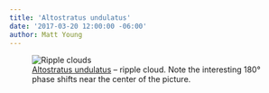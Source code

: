 ```yaml
---
title: 'Altostratus undulatus'
date: '2017-03-20 12:00:00 -06:00'
author: Matt Young
---
```

<figure>
<img src="{{ site.baseurl }}/uploads/2017/IMG_1715_Ripple_Clouds_600.jpg" alt="Ripple clouds"/>
<figcaption>
<a href="https://en.wikipedia.org/wiki/Altostratus_undulatus_cloud">Altostratus undulatus</a> &ndash; ripple cloud. Note the interesting 180&deg; phase shifts near the center of the picture.
</figcaption>
</figure>
